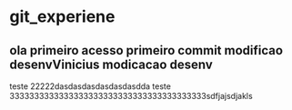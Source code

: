 # git_experiene
ola primeiro acesso
primeiro commit
modificao desenvVinicius
modicacao desenv
----
teste 22222dasdasdasdasdasdasdda
teste 3333333333333333333333333333333333333333sdfjajsdjakls